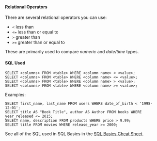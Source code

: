 #### Relational Operators
There are several relational operators you can use:
* `<` less than
* `<=` less than or equal to
* `>` greater than
* `>=` greater than or equal to

These are primarily used to compare *numeric* and *date/time* types.
#### SQL Used
```
SELECT <columns> FROM <table> WHERE <column name> < <value>;
SELECT <columns> FROM <table> WHERE <column name> <= <value>;
SELECT <columns> FROM <table> WHERE <column name> > <value>;
SELECT <columns> FROM <table> WHERE <column name> >= <value>;
```
Examples:
```
SELECT first_name, last_name FROM users WHERE date_of_birth < '1998-12-01';
SELECT title AS "Book Title", author AS Author FROM books WHERE year_released <= 2015;
SELECT name, description FROM products WHERE price > 9.99;
SELECT title FROM movies WHERE release_year >= 2000;
```
See all of the SQL used in SQL Basics in the [SQL Basics Cheat Sheet](https://github.com/treehouse/cheatsheets/blob/master/sql_basics/cheatsheet.md).